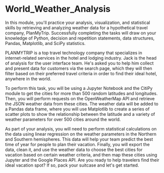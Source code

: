 # World_Weather_Analysis

In this module, you'll practice your analysis, visualization, and statistical skills by retrieving and analyzing weather data for a hypothetical travel company, PlanMyTrip. Successfully completing the tasks will draw on your knowledge of Python, decision and repetition statements, data structures, Pandas, Matplotlib, and SciPy statistics.


PLANMYTRIP is a top travel technology company that specializes in internet-related services in the hotel and lodging industry. Jack is the head of analysis for the user interface team. He's asked you to help him collect and present data for customers via the search page, which they will then filter based on their preferred travel criteria in order to find their ideal hotel, anywhere in the world.

To perform this task, you will be using a Jupyter Notebook and the CitiPy module to get the cities for more than 500 random latitudes and longitudes. Then, you will perform requests on the OpenWeatherMap API and retrieve the JSON weather data from these cities. The weather data will be added to a Pandas data frame, where you will use Matplotlib to create a series of scatter plots to show the relationship between the latitude and a variety of weather parameters for over 500 cities around the world.

As part of your analysis, you will need to perform statistical calculations on the data using linear regression on the weather parameters in the Northern and Southern hemispheres. This data will help your team predict the best time of year for people to plan their vacation. Finally, you will export the data, clean it, and use the weather data to choose the best cities for vacation based on certain weather criteria, and then map these cities using Jupyter and the Google Places API. Are you ready to help travelers find their ideal vacation spot? If so, pack your suitcase and let's get started.
